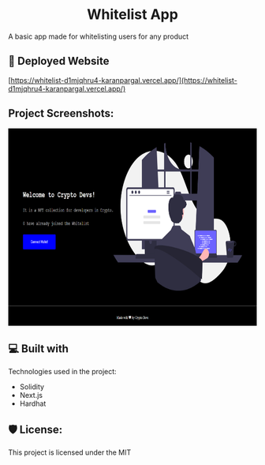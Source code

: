 <h1 align="center" id="title">Whitelist App</h1>

<p id="description">A basic app made for whitelisting users for any product</p>

<h2>🚀 Deployed Website</h2>

[https://whitelist-d1mjqhru4-karanpargal.vercel.app/](https://whitelist-d1mjqhru4-karanpargal.vercel.app/)

<h2>Project Screenshots:</h2>

<img src="https://github.com/karanpargal/whitelist_app/raw/c45222d086475d139cd7999587a0d6f287ca648e/screenshot/webpage.png" alt="project-screenshot" width="1920" height="400/">

  
  
<h2>💻 Built with</h2>

Technologies used in the project:

*   Solidity
*   Next.js
*   Hardhat

<h2>🛡️ License:</h2>

This project is licensed under the MIT
